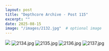 ```yaml
---
layout: post
title: "Depthcore Archive - Post 115"
excerpt: ""
date: 2025-08-15
image: "/images/2132.jpg"  # optional image
---
```


<img src="/images/2132.jpg">
<img src="/images/2134.jpg" alt="2134.jpg"/>
<img src="/images/2135.jpg" alt="2135.jpg"/>
<img src="/images/2136.jpg" alt="2136.jpg"/>
<img src="/images/2137.jpg" alt="2137.jpg"/>
